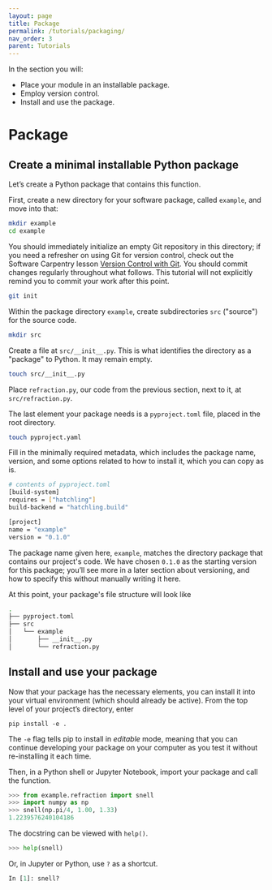 ```yaml
---
layout: page
title: Package
permalink: /tutorials/packaging/
nav_order: 3
parent: Tutorials
---
```

In the section you will:

- Place your module in an installable package.
- Employ version control.
- Install and use the package.

# Package

## Create a minimal installable Python package

Let’s create a Python package that contains this function.

First, create a new directory for your software package, called `example`, and move into that:

```bash
mkdir example
cd example
```

You should immediately initialize an empty Git repository in this directory; if
you need a refresher on using Git for version control, check out the Software
Carpentry lesson [Version Control with Git]. You should commit changes regularly
throughout what follows. This tutorial will not explicitly remind you to commit
your work after this point.

```bash
git init
```

Within the package directory `example`, create subdirectories `src` ("source")
for the source code.

```bash
mkdir src
```

Create a file at `src/__init__.py`. This is what identifies the directory as a "package"
to Python. It may remain empty.

```bash
touch src/__init__.py
```

Place `refraction.py`, our code from the previous section, next to it, at `src/refraction.py`.

The last element your package needs is a `pyproject.toml` file, placed in the root directory.

```bash
touch pyproject.yaml
```

Fill in the minimally required metadata, which includes the package name, version, and some
options related to how to install it, which you can copy as is.

```bash
# contents of pyproject.toml
[build-system]
requires = ["hatchling"]
build-backend = "hatchling.build"

[project]
name = "example"
version = "0.1.0"
```

The package name given here, `example`, matches the directory package that
contains our project's code. We have chosen `0.1.0` as the starting version for
this package; you’ll see more in a later section about versioning, and how to
specify this without manually writing it here.

At this point, your package's file structure will look like

```bash
.
├── pyproject.toml
├── src
│   └── example
│       ├── __init__.py
│       └── refraction.py
```

## Install and use your package

Now that your package has the necessary elements, you can install it into your
virtual environment (which should already be active). From the top level of
your project’s directory, enter

```
pip install -e .
```

The `-e` flag tells pip to install in _editable_ mode, meaning that you can
continue developing your package on your computer as you test it without
re-installing it each time.

Then, in a Python shell or Jupyter Notebook, import your package and call the function.

```py
>>> from example.refraction import snell
>>> import numpy as np
>>> snell(np.pi/4, 1.00, 1.33)
1.2239576240104186
```

The docstring can be viewed with `help()`.

```py
>>> help(snell)
```

Or, in Jupyter or Python, use `?` as a shortcut.

```py
In [1]: snell?
```

[Version Control with Git]: https://swcarpentry.github.io/git-novice/
